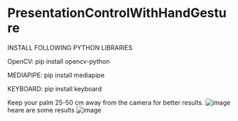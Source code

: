 # PresentationControlWithHandGesture

INSTALL FOLLOWING PYTHON LIBRARIES 

OpenCV:
pip install opencv-python

MEDIAPIPE:
pip install mediapipe

KEYBOARD:
pip install keyboard

Keep your palm 25-50 cm away from the camera for better results.
![image](https://user-images.githubusercontent.com/85643641/204158116-724c89eb-30cd-4d4e-b6dd-751bd8c74038.png)
heare are some results
![image](https://user-images.githubusercontent.com/85643641/204158198-e96a16fe-2f79-4b00-bbca-f1f02715161f.png)

